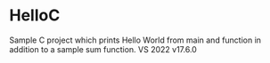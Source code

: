 # HelloC
Sample C project which prints Hello World from main and function in addition to a sample sum function.
VS 2022 v17.6.0
